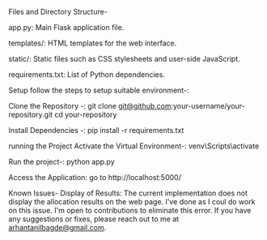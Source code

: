 Files and Directory Structure- 

app.py: Main Flask application file.

templates/: HTML templates for the web interface.

static/: Static files such as CSS stylesheets and user-side JavaScript.

requirements.txt: List of Python dependencies.

Setup
follow the steps to setup suitable environment-:

Clone the Repository -:
git clone git@github.com:your-username/your-repository.git
cd your-repository

Install Dependencies -: 
pip install -r requirements.txt

running the Project
Activate the Virtual Environment-:
venv\Scripts\activate

Run the project-:
python app.py

Access the Application:
go to http://localhost:5000/

Known Issues-
Display of Results: The current implementation does not display the allocation results on the web page. I've done as I coul do work on this issue.
I'm open to contributions to eliminate this error. If you have any suggestions or fixes, please reach out to me at arhantanilbagde@gmail.com.





